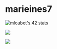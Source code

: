# marieines7
[![mloubet's 42 stats](https://badge42.herokuapp.com/api/stats/mloubet)](https://github.com/marieines7/badge42)

<p>
	<img align="center" src="https://1337-readme.vercel.app/api/profile?cursus=42cursus&dark=true&leet_logo=hide&login=marieines7">
</p>


<a href= "https://www.linkedin.com/in/marieinesloubet/">
<img align=center src="https://img.shields.io/badge/linkedin-%230077B5.svg?&style=for-the-badge&logo=linkedin&logoColor=white" /></a>
